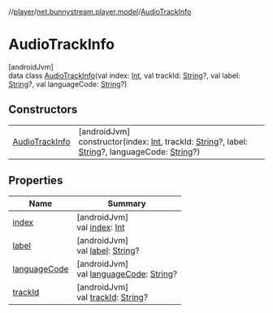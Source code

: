 //[player](../../../index.md)/[net.bunnystream.player.model](../index.md)/[AudioTrackInfo](index.md)

# AudioTrackInfo

[androidJvm]\
data class [AudioTrackInfo](index.md)(val index: [Int](https://kotlinlang.org/api/latest/jvm/stdlib/kotlin-stdlib/kotlin/-int/index.html), val trackId: [String](https://kotlinlang.org/api/latest/jvm/stdlib/kotlin-stdlib/kotlin/-string/index.html)?, val label: [String](https://kotlinlang.org/api/latest/jvm/stdlib/kotlin-stdlib/kotlin/-string/index.html)?, val languageCode: [String](https://kotlinlang.org/api/latest/jvm/stdlib/kotlin-stdlib/kotlin/-string/index.html)?)

## Constructors

| | |
|---|---|
| [AudioTrackInfo](-audio-track-info.md) | [androidJvm]<br>constructor(index: [Int](https://kotlinlang.org/api/latest/jvm/stdlib/kotlin-stdlib/kotlin/-int/index.html), trackId: [String](https://kotlinlang.org/api/latest/jvm/stdlib/kotlin-stdlib/kotlin/-string/index.html)?, label: [String](https://kotlinlang.org/api/latest/jvm/stdlib/kotlin-stdlib/kotlin/-string/index.html)?, languageCode: [String](https://kotlinlang.org/api/latest/jvm/stdlib/kotlin-stdlib/kotlin/-string/index.html)?) |

## Properties

| Name | Summary |
|---|---|
| [index](--index--.md) | [androidJvm]<br>val [index](--index--.md): [Int](https://kotlinlang.org/api/latest/jvm/stdlib/kotlin-stdlib/kotlin/-int/index.html) |
| [label](label.md) | [androidJvm]<br>val [label](label.md): [String](https://kotlinlang.org/api/latest/jvm/stdlib/kotlin-stdlib/kotlin/-string/index.html)? |
| [languageCode](language-code.md) | [androidJvm]<br>val [languageCode](language-code.md): [String](https://kotlinlang.org/api/latest/jvm/stdlib/kotlin-stdlib/kotlin/-string/index.html)? |
| [trackId](track-id.md) | [androidJvm]<br>val [trackId](track-id.md): [String](https://kotlinlang.org/api/latest/jvm/stdlib/kotlin-stdlib/kotlin/-string/index.html)? |
